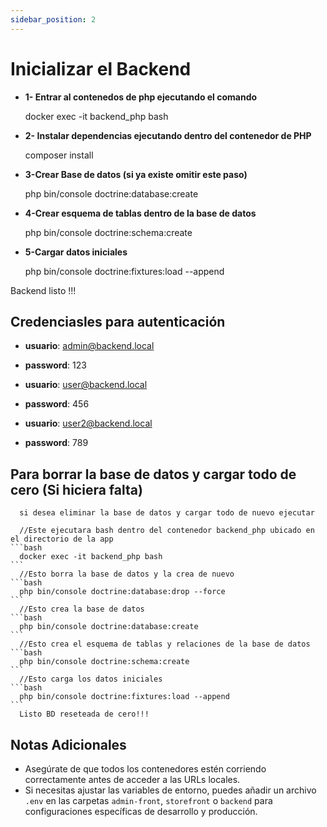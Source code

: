 ```yaml
---
sidebar_position: 2
---
```


# Inicializar el Backend

- **1- Entrar al contenedos de php ejecutando el comando**

    docker exec -it backend_php bash

- **2- Instalar dependencias ejecutando dentro del contenedor de PHP**

    composer install

- **3-Crear Base de datos (si ya existe omitir este paso)**

    php bin/console doctrine:database:create

- **4-Crear esquema de tablas dentro de la base de datos**

    php bin/console doctrine:schema:create

- **5-Cargar datos iniciales**

    php bin/console doctrine:fixtures:load --append

Backend listo !!!

  ## Credenciasles para autenticación
  - **usuario**: admin@backend.local  
  - **password**: 123


  - **usuario**: user@backend.local
  - **password**: 456


  - **usuario**: user2@backend.local
  - **password**: 789

## Para borrar la base de datos y cargar todo de cero (Si hiciera falta)
      si desea eliminar la base de datos y cargar todo de nuevo ejecutar 
    
      //Este ejecutara bash dentro del contenedor backend_php ubicado en el directorio de la app 
    ```bash
      docker exec -it backend_php bash
    ```
      //Esto borra la base de datos y la crea de nuevo
    ```bash  
      php bin/console doctrine:database:drop --force
    ```
      //Esto crea la base de datos
    ```bash  
      php bin/console doctrine:database:create
    ```
      //Esto crea el esquema de tablas y relaciones de la base de datos
    ```bash  
      php bin/console doctrine:schema:create
    ```
      //Esto carga los datos iniciales
    ```bash  
      php bin/console doctrine:fixtures:load --append
    ```
      Listo BD reseteada de cero!!!

## Notas Adicionales

- Asegúrate de que todos los contenedores estén corriendo correctamente antes de acceder a las URLs locales.
- Si necesitas ajustar las variables de entorno, puedes añadir un archivo `.env` en las carpetas `admin-front`, `storefront` o `backend` para configuraciones específicas de desarrollo y producción.